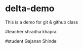 # delta-demo
This is a demo for git & github class

#teacher
shradha khapra

#student
Gajanan Shinde
